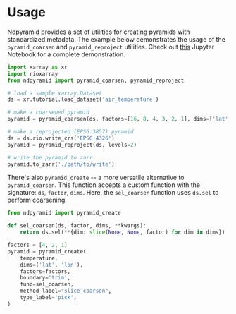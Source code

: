 # Usage

Ndpyramid provides a set of utilities for creating pyramids with standardized metadata.
The example below demonstrates the usage of the `pyramid_coarsen` and `pyramid_reproject`
utilities. Check out [this](https://github.com/carbonplan/ndpyramid/blob/main/notebooks/demo.ipynb)
Jupyter Notebook for a complete demonstration.

```python
import xarray as xr
import rioxarray
from ndpyramid import pyramid_coarsen, pyramid_reproject

# load a sample xarray.Dataset
ds = xr.tutorial.load_dataset('air_temperature')

# make a coarsened pyramid
pyramid = pyramid_coarsen(ds, factors=[16, 8, 4, 3, 2, 1], dims=['lat', 'lon'], boundary='trim')

# make a reprojected (EPSG:3857) pyramid
ds = ds.rio.write_crs('EPSG:4326')
pyramid = pyramid_reproject(ds, levels=2)

# write the pyramid to zarr
pyramid.to_zarr('./path/to/write')
```

There's also `pyramid_create` -- a more versatile alternative to `pyramid_coarsen`.
This function accepts a custom function with the signature: `ds`, `factor`, `dims`.
Here, the `sel_coarsen` function uses `ds.sel` to perform coarsening:

```python
from ndpyramid import pyramid_create

def sel_coarsen(ds, factor, dims, **kwargs):
    return ds.sel(**{dim: slice(None, None, factor) for dim in dims})

factors = [4, 2, 1]
pyramid = pyramid_create(
    temperature,
    dims=('lat', 'lon'),
    factors=factors,
    boundary='trim',
    func=sel_coarsen,
    method_label="slice_coarsen",
    type_label='pick',
)
```
